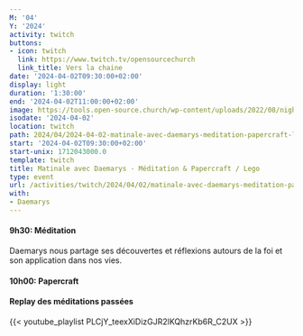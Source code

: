 ```yaml
---
M: '04'
Y: '2024'
activity: twitch
buttons:
- icon: twitch
  link: https://www.twitch.tv/opensourcechurch
  link_title: Vers la chaine
date: '2024-04-02T09:30:00+02:00'
display: light
duration: '1:30:00'
end: '2024-04-02T11:00:00+02:00'
image: https://tools.open-source.church/wp-content/uploads/2022/08/night-sky-osc-noms-de-dieu.jpg
isodate: '2024-04-02'
location: twitch
path: 2024/04/2024-04-02-matinale-avec-daemarys-meditation-papercraft-lego.md
start: '2024-04-02T09:30:00+02:00'
start-unix: 1712043000.0
template: twitch
title: Matinale avec Daemarys - Méditation & Papercraft / Lego
type: event
url: /activities/twitch/2024/04/02/matinale-avec-daemarys-meditation-papercraft-lego
with:
- Daemarys
---
```

#### 9h30: Méditation



Daemarys nous partage ses découvertes et réflexions autours de la foi et son application dans nos vies.

#### 10h00: Papercraft


#### Replay des méditations passées

{{< youtube_playlist PLCjY_teexXiDizGJR2lKQhzrKb6R_C2UX >}}